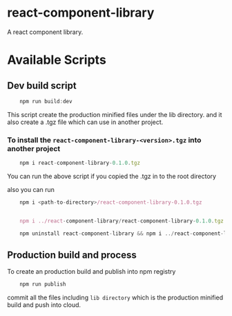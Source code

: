# react-component-library

A react component library.

# Available Scripts

## Dev build script

```js
    npm run build:dev
```

This script create the production minified files under the lib directory. and it also create a .tgz file which can use in another project.

### To install the `react-component-library-<version>.tgz` into another project

```js
    npm i react-component-library-0.1.0.tgz
```

You can run the above script if you copied the .tgz in to the root directory

also you can run

```js
    npm i <path-to-directory>/react-component-library-0.1.0.tgz


    npm i ../react-component-library/react-component-library-0.1.0.tgz

    npm uninstall react-component-library && npm i ../react-component-library/react-component-library-0.1.0.tgz

```

## Production build and process

To create an production build and publish into npm registry

```js
    npm run publish
```

commit all the files including `lib directory` which is the production minified build and push into cloud.

